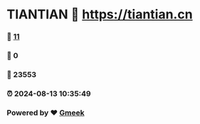 # TIANTIAN :link: https://tiantian.cn 
### :page_facing_up: [11](https://tiantian.cn/tag.html) 
### :speech_balloon: 0 
### :hibiscus: 23553 
### :alarm_clock: 2024-08-13 10:35:49 
### Powered by :heart: [Gmeek](https://github.com/Meekdai/Gmeek)
